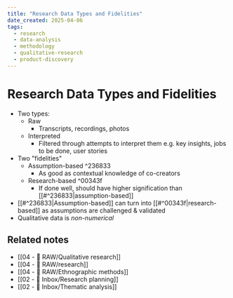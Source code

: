 ```yaml
---
title: "Research Data Types and Fidelities"
date_created: 2025-04-06
tags:
  - research
  - data-analysis
  - methodology
  - qualitative-research
  - product-discovery
---
```


# Research Data Types and Fidelities

- Two types:
	- Raw
		- Transcripts, recordings, photos
	- Interpreted
		- Filtered through attempts to interpret them e.g. key insights, jobs to be done, user stories
- Two "fidelities"
	- Assumption-based ^236833
		- As good as contextual knowledge of co-creators
	- Research-based ^00343f
		- If done well, should have higher signification than [[#^236833|assumption-based]]
- [[#^236833|Assumption-based]] can turn into [[#^00343f|research-based]] as assumptions are challenged & validated
- Qualitative data is _non-numerical_

## Related notes
- [[04 - 💽 RAW/Qualitative research]]
- [[04 - 💽 RAW/research]]
- [[04 - 💽 RAW/Ethnographic methods]]
- [[02 - 📩 Inbox/Research planning]]
- [[02 - 📩 Inbox/Thematic analysis]]